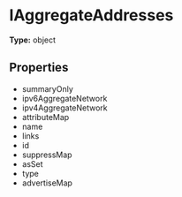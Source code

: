 # IAggregateAddresses


**Type:** object

## Properties
* summaryOnly
* ipv6AggregateNetwork
* ipv4AggregateNetwork
* attributeMap
* name
* links
* id
* suppressMap
* asSet
* type
* advertiseMap
